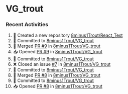 # VG_trout
### Recent Activities
<!--START_SECTION:activity-->
1. 🎉 Created a new repository [8minus1Trout/React_Test](https://github.com/8minus1Trout/React_Test)
2. 📝 Committed to [8minus1Trout/VG_trout](https://github.com/8minus1Trout/VG_trout/commit/2843526f6ff8bb1cb5fdc69a06ced426db1fda59)
3. 🔀 Merged [PR #9](https://github.com/8minus1Trout/VG_trout/pull/9) in [8minus1Trout/VG_trout](https://github.com/8minus1Trout/VG_trout)
4. 📥 Opened [PR #9](https://github.com/8minus1Trout/VG_trout/pull/9) in [8minus1Trout/VG_trout](https://github.com/8minus1Trout/VG_trout)
5. 📝 Committed to [8minus1Trout/VG_trout](https://github.com/8minus1Trout/VG_trout/commit/2843526f6ff8bb1cb5fdc69a06ced426db1fda59)
6. ❌ Closed an issue [#7](https://github.com/8minus1Trout/VG_trout/issues/7) in [8minus1Trout/VG_trout](https://github.com/8minus1Trout/VG_trout)
7. 📝 Committed to [8minus1Trout/VG_trout](https://github.com/8minus1Trout/VG_trout/commit/c423304543579ca4223d6b2fc2663a78ae90293d)
8. 🔀 Merged [PR #8](https://github.com/8minus1Trout/VG_trout/pull/8) in [8minus1Trout/VG_trout](https://github.com/8minus1Trout/VG_trout)
9. 📝 Committed to [8minus1Trout/VG_trout](https://github.com/8minus1Trout/VG_trout/commit/964b6020c5c890fe43770e998ac99d7976950fad)
10. 📥 Opened [PR #8](https://github.com/8minus1Trout/VG_trout/pull/8) in [8minus1Trout/VG_trout](https://github.com/8minus1Trout/VG_trout)
<!--END_SECTION:activity-->
